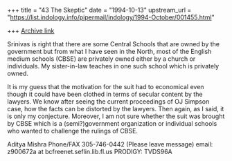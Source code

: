+++
title = "43 The Skeptic"
date = "1994-10-13"
upstream_url = "https://list.indology.info/pipermail/indology/1994-October/001455.html"

+++
[Archive link](https://list.indology.info/pipermail/indology/1994-October/001455.html)

Srinivas is right that there are some Central Schools that are owned by 
the government but from what I have seen in the North, most of the English 
medium schools (CBSE) are privately owned either by a church or individuals.
My sister-in-law teaches in one such school which is privately owned.

It is my guess that the motivation for the suit had to economical even 
though it could have been clothed in terms of secular content by the lawyers.
We know after seeing the current proceedings of OJ Simpson case, how the 
facts can be distorted by the lawyers.
Then again, as I said, it is only my conjecture. Moreover, I am not sure
whether the suit was brought by CBSE which is a (semi?)government 
organization or individual schools who wanted to challenge the rulings of 
CBSE.

Aditya Mishra
Phone/FAX 305-746-0442 (Please leave message)
email:  z900672a at bcfreenet.seflin.lib.fl.us
PRODIGY: TVDS96A









